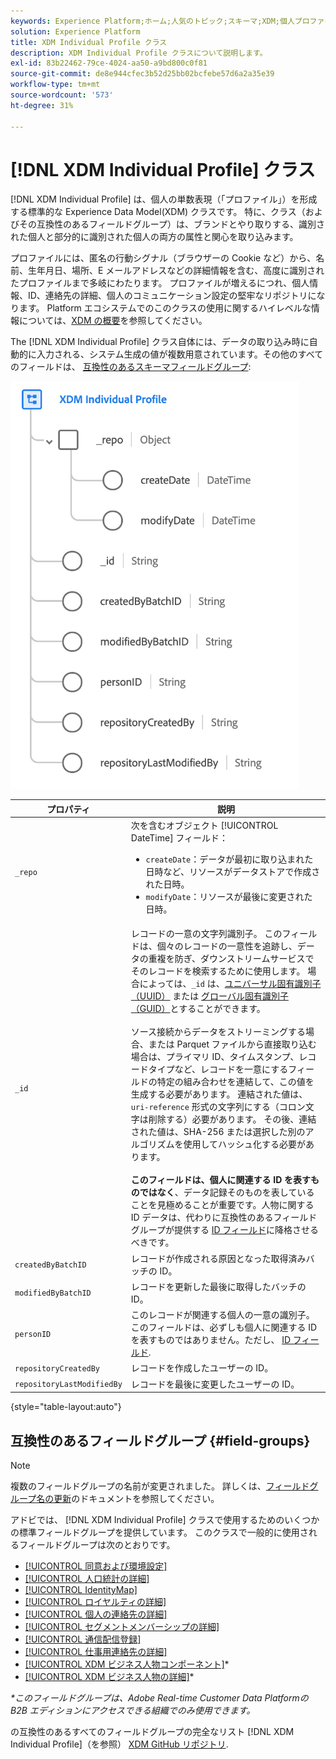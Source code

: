 ```yaml
---
keywords: Experience Platform;ホーム;人気のトピック;スキーマ;XDM;個人プロファイル;フィールド;identityMap;ID マップ;スキーマデザイン;マップ;結合スキーマ;和集合
solution: Experience Platform
title: XDM Individual Profile クラス
description: XDM Individual Profile クラスについて説明します。
exl-id: 83b22462-79ce-4024-aa50-a9bd800c0f81
source-git-commit: de8e944cfec3b52d25bb02bcfebe57d6a2a35e39
workflow-type: tm+mt
source-wordcount: '573'
ht-degree: 31%

---
```


# [!DNL XDM Individual Profile] クラス

[!DNL XDM Individual Profile] は、個人の単数表現（「プロファイル」）を形成する標準的な Experience Data Model(XDM) クラスです。 特に、クラス（およびその互換性のあるフィールドグループ）は、ブランドとやり取りする、識別された個人と部分的に識別された個人の両方の属性と関心を取り込みます。

プロファイルには、匿名の行動シグナル（ブラウザーの Cookie など）から、名前、生年月日、場所、E メールアドレスなどの詳細情報を含む、高度に識別されたプロファイルまで多岐にわたります。 プロファイルが増えるにつれ、個人情報、ID、連絡先の詳細、個人のコミュニケーション設定の堅牢なリポジトリになります。 Platform エコシステムでのこのクラスの使用に関するハイレベルな情報については、[XDM の概要](../home.md#data-behaviors)を参照してください。

The [!DNL XDM Individual Profile] クラス自体には、データの取り込み時に自動的に入力される、システム生成の値が複数用意されています。その他のすべてのフィールドは、 [互換性のあるスキーマフィールドグループ](#field-groups):

![](../images/classes/individual-profile.png)

| プロパティ | 説明 |
| --- | --- |
| `_repo` | 次を含むオブジェクト [!UICONTROL DateTime] フィールド： <ul><li>`createDate`：データが最初に取り込まれた日時など、リソースがデータストアで作成された日時。</li><li>`modifyDate`：リソースが最後に変更された日時。</li></ul> |
| `_id` | レコードの一意の文字列識別子。 このフィールドは、個々のレコードの一意性を追跡し、データの重複を防ぎ、ダウンストリームサービスでそのレコードを検索するために使用します。 場合によっては、`_id` は、[ユニバーサル固有識別子（UUID）](https://tools.ietf.org/html/rfc4122) または [グローバル固有識別子（GUID）](https://docs.microsoft.com/ja-jp/dotnet/api/system.guid?view=net-5.0)とすることができます。<br><br>ソース接続からデータをストリーミングする場合、または Parquet ファイルから直接取り込む場合は、プライマリ ID、タイムスタンプ、レコードタイプなど、レコードを一意にするフィールドの特定の組み合わせを連結して、この値を生成する必要があります。 連結された値は、`uri-reference` 形式の文字列にする（コロン文字は削除する）必要があります。 その後、連結された値は、SHA-256 または選択した別のアルゴリズムを使用してハッシュ化する必要があります。<br><br>**このフィールドは、個人に関連する ID を表すものではなく**、データ記録そのものを表していることを見極めることが重要です。人物に関する ID データは、代わりに互換性のあるフィールドグループが提供する [ID フィールド](../schema/composition.md#identity)に降格させるべきです。 |
| `createdByBatchID` | レコードが作成される原因となった取得済みバッチの ID。 |
| `modifiedByBatchID` | レコードを更新した最後に取得したバッチの ID。 |
| `personID` | このレコードが関連する個人の一意の識別子。 このフィールドは、必ずしも個人に関連する ID を表すものではありません。ただし、 [ID フィールド](../schema/composition.md#identity). |
| `repositoryCreatedBy` | レコードを作成したユーザーの ID。 |
| `repositoryLastModifiedBy` | レコードを最後に変更したユーザーの ID。 |

{style="table-layout:auto"}

## 互換性のあるフィールドグループ {#field-groups}

>[!NOTE]
>
>複数のフィールドグループの名前が変更されました。 詳しくは、[フィールドグループ名の更新](../field-groups/name-updates.md)のドキュメントを参照してください。

アドビでは、 [!DNL XDM Individual Profile] クラスで使用するためのいくつかの標準フィールドグループを提供しています。 このクラスで一般的に使用されるフィールドグループは次のとおりです。

* [[!UICONTROL 同意および環境設定]](../field-groups/profile/consents.md)
* [[!UICONTROL 人口統計の詳細]](../field-groups/profile/demographic-details.md)
* [[!UICONTROL IdentityMap]](../field-groups/profile/identitymap.md)
* [[!UICONTROL ロイヤルティの詳細]](../field-groups/profile/loyalty-details.md)
* [[!UICONTROL 個人の連絡先の詳細]](../field-groups/profile/personal-contact-details.md)
* [[!UICONTROL セグメントメンバーシップの詳細]](../field-groups/profile/segmentation.md)
* [[!UICONTROL 通信配信登録]](../field-groups/profile/telecom-subscription.md)
* [[!UICONTROL 仕事用連絡先の詳細]](../field-groups/profile/work-contact-details.md)
* [[!UICONTROL XDM ビジネス人物コンポーネント]](../field-groups/profile/business-person-components.md)\*
* [[!UICONTROL XDM ビジネス人物の詳細]](../field-groups/profile/business-person-details.md)\*

*\*このフィールドグループは、Adobe Real-time Customer Data Platformの B2B エディションにアクセスできる組織でのみ使用できます。*

の互換性のあるすべてのフィールドグループの完全なリスト [!DNL XDM Individual Profile]（を参照） [XDM GitHub リポジトリ](https://github.com/adobe/xdm/tree/master/components/fieldgroups/profile).
